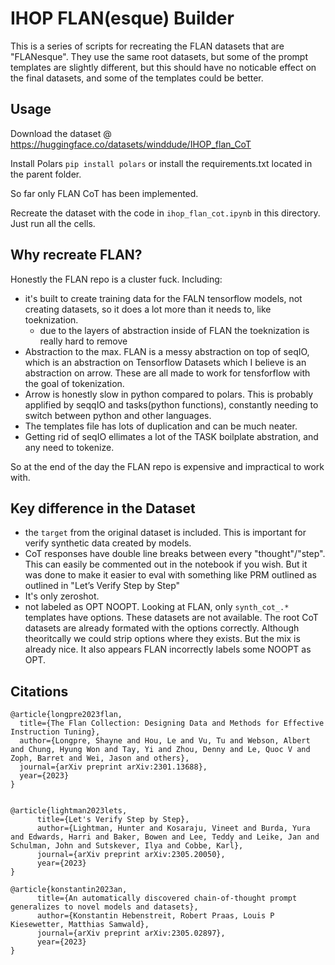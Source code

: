 # IHOP FLAN(esque) Builder

This is a series of scripts for recreating the FLAN datasets that are "FLANesque". They use the same root datasets, but some of the prompt templates are slightly different, but this should have no noticable effect on the final datasets, and some of the templates could be better.

## Usage

Download the dataset @ <https://huggingface.co/datasets/winddude/IHOP_flan_CoT>

Install Polars `pip install polars` or install the requirements.txt located in the parent folder.

So far only FLAN CoT has been implemented.

Recreate the dataset with the code in `ihop_flan_cot.ipynb` in this directory. Just run all the cells. 

## Why recreate FLAN?

Honestly the FLAN repo is a cluster fuck. Including:

- it's built to create training data for the FALN tensorflow models, not creating datasets, so it does a lot more than it needs to, like toeknization.
  - due to the layers of abstraction inside of FLAN the toeknization is really hard to remove
- Abstraction to the max. FLAN is a messy abstraction on top of seqIO, which is an abstraction on Tensorflow Datasets which I believe is an abstraction on arrow. These are all made to work for tensforflow with the goal of tokenization.
- Arrow is honestly slow in python compared to polars. This is probably applified by seqqIO and tasks(python functions), constantly needing to switch between python and other languages.
- The templates file has lots of duplication and can be much neater.
- Getting rid of seqIO ellimates a lot of the TASK boilplate abstration, and any need to tokenize.

So at the end of the day the FLAN repo is expensive and impractical to work with.

## Key difference in the Dataset

- the `target` from the original dataset is included. This is important for verify synthetic data created by models.
- CoT responses have double line breaks between every "thought"/"step". This can easily be commented out in the notebook if you wish. But it was done to make it easier to eval with something like PRM outlined as outlined in "Let’s Verify Step by Step"
- It's only zeroshot.
- not labeled as OPT NOOPT. Looking at FLAN, only `synth_cot_.*` templates have options. These datasets are not available. The root CoT datasets are already formated with the options correctly. Although theoritcally we could strip options where they exists. But the mix is already nice. It also appears FLAN incorrectly labels some NOOPT as OPT.

## Citations

```
@article{longpre2023flan,
  title={The Flan Collection: Designing Data and Methods for Effective Instruction Tuning},
  author={Longpre, Shayne and Hou, Le and Vu, Tu and Webson, Albert and Chung, Hyung Won and Tay, Yi and Zhou, Denny and Le, Quoc V and Zoph, Barret and Wei, Jason and others},
  journal={arXiv preprint arXiv:2301.13688},
  year={2023}
}


@article{lightman2023lets,
      title={Let's Verify Step by Step}, 
      author={Lightman, Hunter and Kosaraju, Vineet and Burda, Yura and Edwards, Harri and Baker, Bowen and Lee, Teddy and Leike, Jan and Schulman, John and Sutskever, Ilya and Cobbe, Karl},
      journal={arXiv preprint arXiv:2305.20050},
      year={2023}
}

@article{konstantin2023an,
      title={An automatically discovered chain-of-thought prompt generalizes to novel models and datasets}, 
      author={Konstantin Hebenstreit, Robert Praas, Louis P Kiesewetter, Matthias Samwald},
      journal={arXiv preprint arXiv:2305.02897},
      year={2023}
}

```


